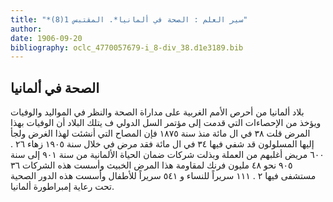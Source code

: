 ```yaml
---
title: "*سير العلم : الصحة في ألمانيا*. المقتبس 1(8)"
author: 
date: 1906-09-20
bibliography: oclc_4770057679-i_8-div_38.d1e3189.bib
---
```




##  الصحة في ألمانيا 


 بلاد ألمانيا من أحرص الأمم الغربية على مداراة الصحة والنظر في المواليد والوفيات ويؤخذ من الإحصاءات التي قدمت إلى مؤتمر السل الدولي ف يتلك البلاد أن الوفيات بهذا المرض قلت  ٣٨  في ال  مائة  منذ سنة  ١٨٧٥  فإن المصاح التي أنشئت لهذا الغرض ولجأ إليها المسلولون قد شفي فيها  ٣٤  في ال  مائة  فقد مرض في خلال سنة  ١٩٠٥  زهاء  ٢٦  .  ٦٠٠  مريض أغلبهم من العملة وبذلت شركات ضمان الحياة الألمانية من سنة  ٩٠١  إلى سنة  ٩٠٥  نحو  ٤٨  مليون فرنك لمقاومة هذا المرض الخبيث وأسست هذه الشركات  ٣٦  مستشفى فيها  ٢  .  ١١١  سريراً للنساء و  ٥٤١  سريراً للأطفال وأسست هذه الدور الصحية تحت رعاية إمبراطورة ألمانيا. 
